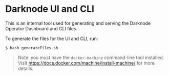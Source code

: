 # Darknode UI and CLI

This is an internal tool used for generating and serving the Darknode Operator Dashboard and CLI files.

To generate the files for the UI and CLI, run:

    $ bash generateFiles.sh

> Note: you must have the `docker-machine` command-line tool installed. Visit https://docs.docker.com/machine/install-machine/ for more details.